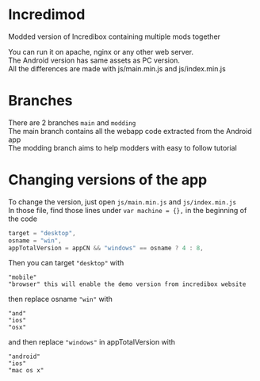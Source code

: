 # Incredimod
Modded version of Incredibox containing multiple mods together

You can run it on apache, nginx or any other web server.  
The Android version has same assets as PC version.  
All the differences are made with js/main.min.js and js/index.min.js

# Branches
There are 2 branches `main` and `modding`  
The main branch contains all the webapp code extracted from the Android app  
The modding branch aims to help modders with easy to follow tutorial

# Changing versions of the app
To change the version, just open `js/main.min.js` and `js/index.min.js`   
In those file, find those lines under `var machine = {},` in the beginning of the code  

```javascript
target = "desktop",
osname = "win",
appTotalVersion = appCN && "windows" == osname ? 4 : 8,
```
Then you can target `"desktop"` with
```
"mobile"
"browser" this will enable the demo version from incredibox website
```

then replace osname `"win"` with
```
"and"
"ios"
"osx"
```

and then replace `"windows"` in appTotalVersion with
```
"android"
"ios"
"mac os x"
```
